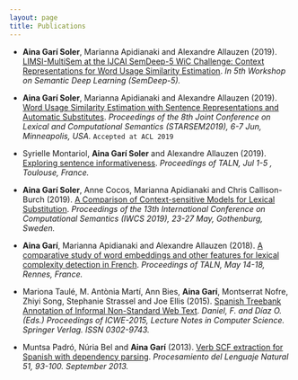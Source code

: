 ```yaml
---
layout: page
title: Publications
---
```




* **Aina Garí Soler**, Marianna Apidianaki and Alexandre Allauzen (2019). [LIMSI-MultiSem at the IJCAI SemDeep-5 WiC Challenge: Context Representations for Word Usage Similarity Estimation](http://www.dfki.de/~declerck/semdeep-5/papers/wic_SemDeep-5_paper_4.pdf). _In 5th Workshop on Semantic Deep Learning (SemDeep-5)._

* **Aina Garí Soler**, Marianna Apidianaki and Alexandre Allauzen (2019). [Word Usage Similarity Estimation with Sentence Representations and Automatic Substitutes](https://www.aclweb.org/anthology/S19-1002). *Proceedings of the 8th Joint Conference on Lexical and Computational Semantics (STARSEM2019), 6-7 Jun, Minneapolis, USA.* `Accepted at ACL 2019`


* Syrielle Montariol, **Aina Garí Soler** and Alexandre Allauzen (2019). [Exploring sentence informativeness](https://arxiv.org/pdf/1907.08469.pdf). _Proceedings of TALN, Jul 1-5 , Toulouse, France._


* **Aina Garí Soler**, Anne Cocos, Marianna Apidianaki and Chris Callison-Burch (2019). [A Comparison of Context-sensitive Models for Lexical Substitution](https://www.aclweb.org/anthology/W19-0423). _Proceedings of the 13th International Conference on Computational Semantics (IWCS 2019), 23-27 May, Gothenburg, Sweden._


* **Aina Garí**, Marianna Apidianaki and Alexandre Allauzen (2018). [A comparative study of word embeddings and other features for lexical complexity detection in French](https://perso.limsi.fr/marianna/taln-complexity-3.pdf). _Proceedings of TALN, May 14-18, Rennes, France._

* Mariona Taulé, M. Antònia Martí, Ann Bies, **Aina Garí**, Montserrat Nofre, Zhiyi Song, Stephanie Strassel and Joe Ellis (2015). [Spanish Treebank Annotation of Informal Non-Standard Web Text](https://www.ldc.upenn.edu/sites/www.ldc.upenn.edu/files/nlpit2015-spanish-treebank-annotation.pdf). _Daniel, F. and Díaz O. (Eds.) Proceedings of ICWE-2015, Lecture Notes in Computer Science. Springer Verlag. ISSN 0302-9743._

* Muntsa Padró, Núria Bel and **Aina Garí** (2013). [Verb SCF extraction for Spanish with dependency parsing](https://pdfs.semanticscholar.org/0505/8e6c6e9f2851570b64fb1cce1374071908e5.pdf?_ga=2.240515524.617673213.1562600575-496965568.1562600575). _Procesamiento del Lenguaje Natural 51, 93-100. September 2013._

